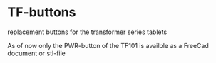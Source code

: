 # TF-buttons
replacement buttons for the transformer series tablets

As of now only the PWR-button of the TF101 is availble as a FreeCad document or stl-file


